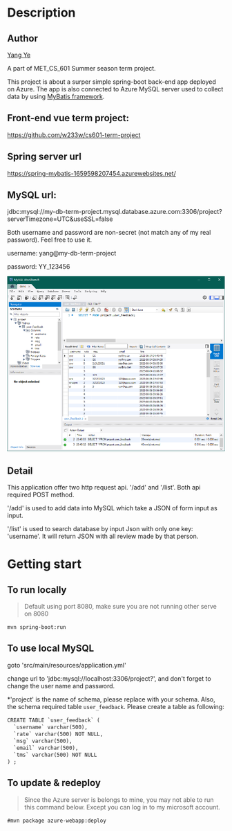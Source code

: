 # Description

## Author
[Yang Ye](https://github.com/w233w)

A part of MET_CS_601 Summer season term project.

This project is about a surper simple spring-boot back-end app deployed on Azure. The app is also connected to Azure MySQL server used to collect data by using [MyBatis framework](https://mybatis.org/mybatis-3/index.html).

## Front-end vue term project:
https://github.com/w233w/cs601-term-project

## Spring server url
https://spring-mybatis-1659598207454.azurewebsites.net/

## MySQL url:
jdbc:mysql://my-db-term-project.mysql.database.azure.com:3306/project?serverTimezone=UTC&useSSL=false

Both username and password are non-secret (not match any of my real password). Feel free to use it.

username: yang@my-db-term-project

password: YY_123456

![alt text](https://github.com/w233w/spring-boot-backend-for-project/blob/master/MySQL-sample.png?raw=true)

## Detail
This application offer two http request api. '/add' and '/list'. Both api required POST method.

'/add' is used to add data into MySQL which take a JSON of form input as input.

'/list' is used to search database by input Json with only one key: 'username'. It will return JSON with all review made by that person.

# Getting start

## To run locally
> Default using port 8080, make sure you are not running other serve on 8080
```shell
mvn spring-boot:run
```

## To use local MySQL
goto 'src/main/resources/application.yml'

change url to 'jdbc:mysql://localhost:3306/project?', and don't forget to change the user name and password.

*'project' is the name of schema, please replace with your schema. Also, the schema required table `user_feedback`. Please create a table as following: 
```mysql
CREATE TABLE `user_feedback` (
  `username` varchar(500),
  `rate` varchar(500) NOT NULL,
  `msg` varchar(500),
  `email` varchar(500),
  `tms` varchar(500) NOT NULL
) ;
```

## To update & redeploy
> Since the Azure server is belongs to mine, you may not able to run this command below. Except you can log in to my microsoft account.
```shell
#mvn package azure-webapp:deploy
```

